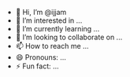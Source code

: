 - 👋 Hi, I’m @ijjam
- 👀 I’m interested in ...
- 🌱 I’m currently learning ...
- 💞️ I’m looking to collaborate on ...
- 📫 How to reach me ...
- 😄 Pronouns: ...
- ⚡ Fun fact: ...

<!---
ijjam/ijjam is a ✨ special ✨ repository because its `README.md` (this file) appears on your GitHub profile.
You can click the Preview link to take a look at your changes.
--->
